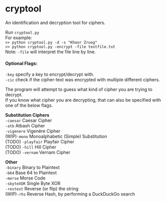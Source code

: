 # cryptool
An identification and decryption tool for ciphers.

Run `cryptool.py` <br />
For example: <br />
`>> python cryptool.py -d -s "Khoor Zruog"` <br />
`>> python cryptool.py -encrypt -file textfile.txt` <br />
Note: `-file` will interpret the file line by line. <br />

#### Optional Flags: <br />
`-key` specify a key to encrypt/decrypt with. <br />
`-cic` check if the cipher-text was encrypted with multiple different ciphers. <br />

The program will attempt to guess what kind of cipher you are trying to decrypt. <br />
If you know what cipher you are decrypting, that can also be specified with one of the below flags. <br />

__Substitution Ciphers__ <br />
`-caesar`           Caesar Cipher <br />
`-atb`              Atbash Cipher <br />
`-vigenere`    Vigenère Cipher <br />
(WIP)`-mono`        Monoalphabetic (Simple) Substitution <br />
(TODO) `-playfair`  Playfair Cipher <br />
(TODO) `-hill`      Hill Cipher <br />
(TODO) `-vernam`    Vernam Cipher <br />

__Other__ <br />
`-binary`    Binary to Plaintext <br />
`-b64`       Base 64 to Plaintext <br />
`-morse`     Morse Code <br />
`-sbyteXOR`  Single Byte XOR <br />
`-revtext`	 Reverse (or flip) the string <br />
(WIP)`-rhs`  Reverse Hash, by performing a DuckDuckGo search <br />
